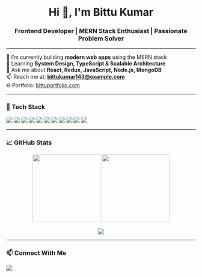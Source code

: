<h1 align="center">Hi 👋, I'm Bittu Kumar</h1>
<h3 align="center">Frontend Developer | MERN Stack Enthusiast | Passionate Problem Solver</h3>

---

🔭 I’m currently building **modern web apps** using the MERN stack  
🌱 Learning **System Design, TypeScript & Scalable Architecture**  
💬 Ask me about **React, Redux, JavaScript, Node.js, MongoDB**  
📫 Reach me at: **bittukumar143@example.com**  
🌐 Portfolio: [bittuportfolio.com](https://bittuportfolio.com) <!-- replace with actual link if available -->

---

### 🚀 Tech Stack
<p align="left">
  <img src="https://img.shields.io/badge/HTML5-E34F26?style=flat&logo=html5&logoColor=white"/>
  <img src="https://img.shields.io/badge/CSS3-1572B6?style=flat&logo=css3&logoColor=white"/>
  <img src="https://img.shields.io/badge/JavaScript-F7DF1E?style=flat&logo=javascript&logoColor=black"/>
  <img src="https://img.shields.io/badge/React-20232A?style=flat&logo=react&logoColor=61DAFB"/>
  <img src="https://img.shields.io/badge/Redux-593D88?style=flat&logo=redux&logoColor=white"/>
  <img src="https://img.shields.io/badge/Node.js-339933?style=flat&logo=nodedotjs&logoColor=white"/>
  <img src="https://img.shields.io/badge/Express-000000?style=flat&logo=express&logoColor=white"/>
  <img src="https://img.shields.io/badge/MongoDB-4EA94B?style=flat&logo=mongodb&logoColor=white"/>
  <img src="https://img.shields.io/badge/MySQL-4479A1?style=flat&logo=mysql&logoColor=white"/>
  <img src="https://img.shields.io/badge/C++-00599C?style=flat&logo=c%2B%2B&logoColor=white"/>
  <img src="https://img.shields.io/badge/Python-3776AB?style=flat&logo=python&logoColor=white"/>
</p>

---

### 📈 GitHub Stats
<p align="center">
  <img src="https://github-readme-stats.vercel.app/api?username=bittu121&show_icons=true&theme=tokyonight" height="180px"/>
  <img src="https://github-readme-stats.vercel.app/api/top-langs/?username=bittu121&layout=compact&theme=tokyonight" height="180px"/>
</p>

<p align="center">
  <img src="https://github-readme-streak-stats.herokuapp.com/?user=bittu121&theme=tokyonight"/>
</p>

---

### 📫 Connect With Me
<p align="left">
  <a href="https://www.linkedin.com/in/bittu-kumar143/" target="_blank">
    <img src="https://img.shields.io/badge/LinkedIn-BittuKumar-blue?style=flat&logo=linkedin"/>
  </a>
  <!-- Add portfolio or GitHub if needed -->
</p>
